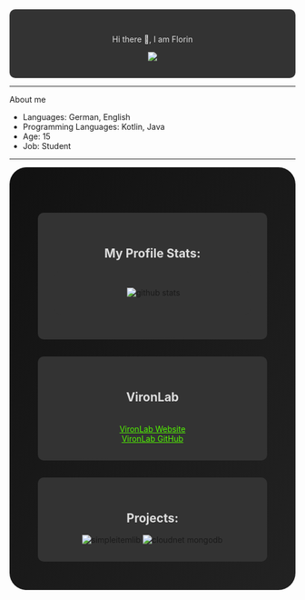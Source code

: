 <div style="background:#333; border-radius:10px; padding:30px;" align="center">
    <p style="color:#DDD">
    Hi there 👋, I am Florin
    </p>
    <a style="color:#00ff00" target="_blank" href="https://github.com/InfinityDevFlo"><img src="https://img.shields.io/github/followers/InfinityDevFlo?label=GitHub%20Followers&logo=GitHub&logoColor=%23ffffff&style=flat-square"></img></a>
 </div>

---

About me

- Languages: German, English
- Programming Languages: Kotlin, Java
- Age: 15
- Job: Student

---


<div style="background: linear-gradient(125deg, #111, #222); border-radius: 30px; padding: 50px;">
    <div align="center" style="background:#333; border-radius:10px; padding:30px;  margin-top:30px;">
        <h2 style="color:#DDD">My Profile Stats:</h2>
        <p style="background:#333; border-radius:10px; padding:30px;" align="center">&nbsp;<img
                src="https://github-readme-stats.vercel.app/api?username=InfinityDevFlo&show_icons=true&hide=issues,prs&theme=chartreuse-dark"
                alt="github stats"></p>
    </div>
    <div style="background:#333; border-radius:10px; padding:30px;  margin-top:30px;" align="center">
        <h2 style="color:#DDD">VironLab</h2><br />
        <a style="margin-top: 5px;color:#52f700" target="_blank"
            href="https://vironlab.eu">VironLab Website</a><br />
        <a style="margin-top: 5px;color:#52f700" target="_blank"
            href="https://github.com/VironLab">VironLab GitHub</a><br />
            </div>
    <div align="center" style="background:#333; border-radius:10px; padding:30px;  margin-top:30px;">
        <h2 style="color:#DDD">Projects:</h2>
        <div style="display:flexbox;">
            <img class="projectImage"
                src="https://github-readme-stats.vercel.app/api/pin/?username=VironLab&repo=SimpleItemLib&theme=chartreuse-dark"
                alt="simpleitemlib">
            <img class="projectImage"
                src="https://github-readme-stats.vercel.app/api/pin/?username=VironLab&repo=CloudNet-MongoDB&theme=chartreuse-dark"
                alt="cloudnet mongodb">
        </div>
    </div>
</div>
